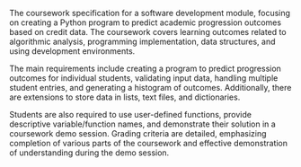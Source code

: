 The coursework specification for a software development module, focusing on creating a Python program to predict academic progression outcomes based on credit data. The coursework covers learning outcomes related to algorithmic analysis, programming implementation, data structures, and using development environments.

The main requirements include creating a program to predict progression outcomes for individual students, validating input data, handling multiple student entries, and generating a histogram of outcomes. Additionally, there are extensions to store data in lists, text files, and dictionaries.

Students are also required to use user-defined functions, provide descriptive variable/function names, and demonstrate their solution in a coursework demo session. Grading criteria are detailed, emphasizing completion of various parts of the coursework and effective demonstration of understanding during the demo session.
